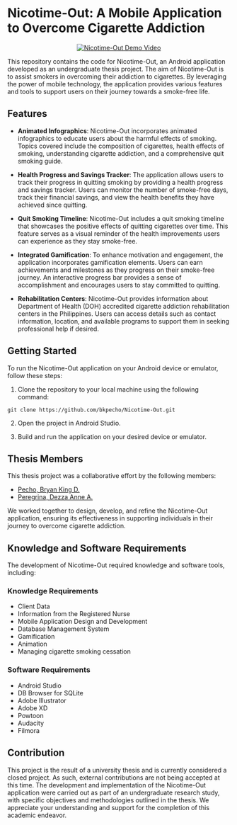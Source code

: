 # Nicotime-Out: A Mobile Application to Overcome Cigarette Addiction

<p align="center">
  <a href="https://www.youtube.com/watch?v=CYq7Sqg0vU4">
    <img src="https://imgur.com/WWtapZJ.png" alt="Nicotime-Out Demo Video">
  </a>
</p>

This repository contains the code for Nicotime-Out, an Android application developed as an undergraduate thesis project. The aim of Nicotime-Out is to assist smokers in overcoming their addiction to cigarettes. By leveraging the power of mobile technology, the application provides various features and tools to support users on their journey towards a smoke-free life.

## Features

- **Animated Infographics**: Nicotime-Out incorporates animated infographics to educate users about the harmful effects of smoking. Topics covered include the composition of cigarettes, health effects of smoking, understanding cigarette addiction, and a comprehensive quit smoking guide.

- **Health Progress and Savings Tracker**: The application allows users to track their progress in quitting smoking by providing a health progress and savings tracker. Users can monitor the number of smoke-free days, track their financial savings, and view the health benefits they have achieved since quitting.

- **Quit Smoking Timeline**: Nicotime-Out includes a quit smoking timeline that showcases the positive effects of quitting cigarettes over time. This feature serves as a visual reminder of the health improvements users can experience as they stay smoke-free.

- **Integrated Gamification**: To enhance motivation and engagement, the application incorporates gamification elements. Users can earn achievements and milestones as they progress on their smoke-free journey. An interactive progress bar provides a sense of accomplishment and encourages users to stay committed to quitting.

- **Rehabilitation Centers**: Nicotime-Out provides information about Department of Health (DOH) accredited cigarette addiction rehabilitation centers in the Philippines. Users can access details such as contact information, location, and available programs to support them in seeking professional help if desired.

## Getting Started

To run the Nicotime-Out application on your Android device or emulator, follow these steps:

1. Clone the repository to your local machine using the following command:

```
git clone https://github.com/bkpecho/Nicotime-Out.git
```

2. Open the project in Android Studio.

3. Build and run the application on your desired device or emulator.

## Thesis Members

This thesis project was a collaborative effort by the following members:

- [Pecho, Bryan King D.](https://github.com/bkpecho)
- [Peregrina, Dezza Anne A.](https://github.com/dezzaanneperegrina)

We worked together to design, develop, and refine the Nicotime-Out application, ensuring its effectiveness in supporting individuals in their journey to overcome cigarette addiction.

## Knowledge and Software Requirements

The development of Nicotime-Out required knowledge and software tools, including:

### Knowledge Requirements

- Client Data
- Information from the Registered Nurse
- Mobile Application Design and Development
- Database Management System
- Gamification
- Animation
- Managing cigarette smoking cessation

### Software Requirements

- Android Studio
- DB Browser for SQLite
- Adobe Illustrator
- Adobe XD
- Powtoon
- Audacity
- Filmora

## Contribution

This project is the result of a university thesis and is currently considered a closed project. As such, external contributions are not being accepted at this time. The development and implementation of the Nicotime-Out application were carried out as part of an undergraduate research study, with specific objectives and methodologies outlined in the thesis. We appreciate your understanding and support for the completion of this academic endeavor.
